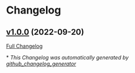 # Changelog

## [v1.0.0](https://github.com/libis/teneo-logger/tree/v1.0.0) (2022-09-20)

[Full Changelog](https://github.com/libis/teneo-logger/compare/dfab3315cb6b81a4ef197e5282202ddec89b6c50...v1.0.0)



\* *This Changelog was automatically generated by [github_changelog_generator](https://github.com/github-changelog-generator/github-changelog-generator)*
